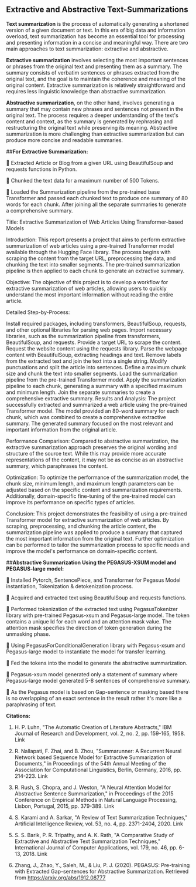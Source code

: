 ## Extractive and Abstractive Text-Summarizations

**Text summarization** is the process of automatically generating a shortened version of a given document or text. In this era of big data and information overload, text summarization has become an essential tool for processing and presenting information in a concise and meaningful way. There are two main approaches to text summarization: extractive and abstractive.

**Extractive summarization** involves selecting the most important sentences or phrases from the original text and presenting them as a summary. The summary consists of verbatim sentences or phrases extracted from the original text, and the goal is to maintain the coherence and meaning of the original content. Extractive summarization is relatively straightforward and requires less linguistic knowledge than abstractive summarization.

**Abstractive summarization**, on the other hand, involves generating a summary that may contain new phrases and sentences not present in the original text. The process requires a deeper understanding of the text's content and context, as the summary is generated by rephrasing and restructuring the original text while preserving its meaning. Abstractive summarization is more challenging than extractive summarization but can produce more concise and readable summaries.

##**For Extractive Summarization:**

	Extracted Article or Blog from a given URL using BeautifulSoup and requests functions in Python.

	Chunked the text data for a maximum number of  500 Tokens.

	Loaded the  Summarization pipeline from the pre-trained base Transformer and passed each chunked text to produce one summary of 80 words for each chunk. After joining   all the separate summaries to generate a comprehensive summary.

Title: Extractive Summarization of Web Articles Using Transformer-based Models

Introduction:
This report presents a project that aims to perform extractive summarization of web articles using a pre-trained Transformer model available through the Hugging Face library. The process begins with scraping the content from the target URL, preprocessing the data, and chunking the text into smaller segments. The pre-trained summarization pipeline is then applied to each chunk to generate an extractive summary.

Objective:
The objective of this project is to develop a workflow for extractive summarization of web articles, allowing users to quickly understand the most important information without reading the entire article.

Detailed Step-by-Process:

Install required packages, including transformers, BeautifulSoup, requests, and other optional libraries for parsing web pages.
Import necessary libraries, such as the summarization pipeline from transformers, BeautifulSoup, and requests.
Provide a target URL to scrape the content.
Request the website content using the requests library.
Parse the webpage content with BeautifulSoup, extracting headings and text.
Remove labels from the extracted text and join the text into a single string.
Modify punctuations and split the article into sentences.
Define a maximum chunk size and chunk the text into smaller segments.
Load the summarization pipeline from the pre-trained Transformer model.
Apply the summarization pipeline to each chunk, generating a summary with a specified maximum and minimum length.
Join the separate summaries to create a comprehensive extractive summary.
Results and Analysis:
The project successfully extracted and summarized a web article using the pre-trained Transformer model. The model provided an 80-word summary for each chunk, which was combined to create a comprehensive extractive summary. The generated summary focused on the most relevant and important information from the original article.

Performance Comparison:
Compared to abstractive summarization, the extractive summarization approach preserves the original wording and structure of the source text. While this may provide more accurate representations of the content, it may not be as concise as an abstractive summary, which paraphrases the content.

Optimization:
To optimize the performance of the summarization model, the chunk size, minimum length, and maximum length parameters can be adjusted based on the specific content and summarization requirements. Additionally, domain-specific fine-tuning of the pre-trained model can improve its performance on specific types of articles.

Conclusion:
This project demonstrates the feasibility of using a pre-trained Transformer model for extractive summarization of web articles. By scraping, preprocessing, and chunking the article content, the summarization pipeline was applied to produce a summary that captured the most important information from the original text. Further optimization can be performed to tailor the summarization process to specific needs and improve the model's performance on domain-specific content.


##**Abstractive Summarization Using the PEGASUS-XSUM model and PEGASUS-large model:**

	Installed Pytorch, SentencePiece, and Transformer for Pegasus Model instantiation, Tokenization & detokenization process.

	Acquired and extracted text using BeautifulSoup and requests functions.

	Performed tokenization of the extracted text using PegasusTokenizer library with pre-trained Pegasus-xsum and Pegasus-large model. The token contains a unique Id for each word and an attention mask value. The attention mask specifies the direction of token generation during the unmasking phase.

	Using PegasusForConditionalGeneration library with Pegasus-xsum and Pegasus-large model to instantiate the model for transfer learning.

	Fed the tokens into the model to generate the abstractive summarization. 

	Pegasus-xsum model generated only a statement of summary where Pegasus-large model generated 5-8 sentences of comprehensive summary.

	As the Pegasus model is based on Gap-sentence or masking based there is no overlapping of an exact sentence in the result rather it's more like a paraphrasing of text.

**Citations:**

1. H. P. Luhn, "The Automatic Creation of Literature Abstracts," IBM Journal of Research and Development, vol. 2, no. 2, pp. 159-165, 1958. Link

2. R. Nallapati, F. Zhai, and B. Zhou, "Summarunner: A Recurrent Neural Network based Sequence Model for Extractive Summarization of Documents," in Proceedings of the 54th Annual Meeting of the Association for Computational Linguistics, Berlin, Germany, 2016, pp. 214-223. Link

3. R. Rush, S. Chopra, and J. Weston, "A Neural Attention Model for Abstractive Sentence Summarization," in Proceedings of the 2015 Conference on Empirical Methods in Natural Language Processing, Lisbon, Portugal, 2015, pp. 379-389. Link

4. S. Karami and A. Sarkar, "A Review of Text Summarization Techniques," Artificial Intelligence Review, vol. 53, no. 4, pp. 2371-2404, 2020. Link

5. S. S. Barik, P. R. Tripathy, and A. K. Rath, "A Comparative Study of Extractive and Abstractive Text Summarization Techniques," International Journal of Computer Applications, vol. 179, no. 46, pp. 6-13, 2018. Link

6. Zhang, J., Zhao, Y., Saleh, M., & Liu, P. J. (2020). PEGASUS: Pre-training with Extracted Gap-sentences for Abstractive Summarization. Retrieved from https://arxiv.org/abs/1912.08777
